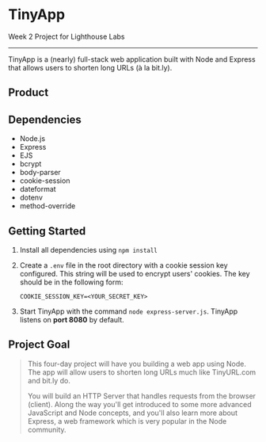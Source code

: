 # TinyApp

Week 2 Project for Lighthouse Labs

---

TinyApp is a (nearly) full-stack web application built with Node and Express that allows users to shorten long URLs (à la bit.ly).

## Product

## Dependencies

- Node.js
- Express
- EJS
- bcrypt
- body-parser
- cookie-session
- dateformat
- dotenv
- method-override

## Getting Started

1. Install all dependencies using `npm install`

2. Create a `.env` file in the root directory with a cookie session key configured. This string will be used to encrypt users' cookies. The key should be in the following form:

   ```env
   COOKIE_SESSION_KEY=<YOUR_SECRET_KEY>
   ```

3. Start TinyApp with the command `node express-server.js`. TinyApp listens on **port 8080** by default.

## Project Goal

> This four-day project will have you building a web app using Node. The app will allow users to shorten long URLs much like TinyURL.com and bit.ly do.
>
> You will build an HTTP Server that handles requests from the browser (client). Along the way you'll get introduced to some more advanced JavaScript and Node concepts, and you'll also learn more about Express, a web framework which is very popular in the Node community.
